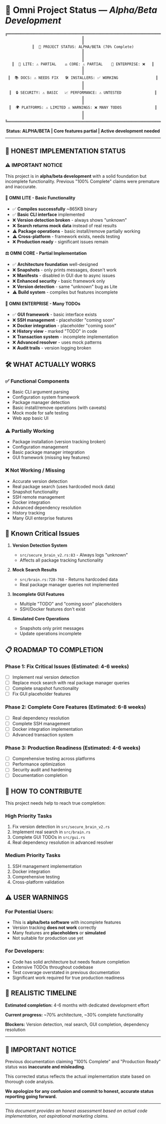 # 🚧 **Omni Project Status** — *Alpha/Beta Development*

<div align="center">

```ascii
╔═══════════════════════════════════════════════════════════════════════╗
║                                                                       ║
║  🚧 PROJECT STATUS: ALPHA/BETA (70% Complete)                        ║
║                                                                       ║
║  🚀 LITE: ⚠️ PARTIAL    ⚖️ CORE: ⚠️ PARTIAL    🏢 ENTERPRISE: ❌   ║
║                                                                       ║
║  📚 DOCS: ⚠️ NEEDS FIX   🛠️ INSTALLERS: ✅ WORKING                 ║
║                                                                       ║
║  🔒 SECURITY: ⚠️ BASIC   📈 PERFORMANCE: ⚠️ UNTESTED               ║
║                                                                       ║
║  🌍 PLATFORMS: ⚠️ LIMITED ⚠️ WARNINGS: ❌ MANY TODOS               ║
║                                                                       ║
╚═══════════════════════════════════════════════════════════════════════╝
```

**Status: ALPHA/BETA | Core features partial | Active development needed**

</div>

---

## 🚧 **HONEST IMPLEMENTATION STATUS**

### ⚠️ **IMPORTANT NOTICE**
This project is in **alpha/beta development** with a solid foundation but incomplete functionality. Previous "100% Complete" claims were premature and inaccurate.

#### **🚀 OMNI LITE - Basic Functionality**
- ✅ **Compiles successfully** ~865KB binary
- ✅ **Basic CLI interface** implemented
- ❌ **Version detection broken** - always shows "unknown"
- ❌ **Search returns mock data** instead of real results
- ⚠️ **Package operations** - basic install/remove partially working
- ⚠️ **Cross-platform** - framework exists, needs testing
- ❌ **Production ready** - significant issues remain

#### **⚖️ OMNI CORE - Partial Implementation**
- ✅ **Architecture foundation** well-designed
- ❌ **Snapshots** - only prints messages, doesn't work
- ❌ **Manifests** - disabled in GUI due to async issues
- ❌ **Enhanced security** - basic framework only
- ❌ **Version detection** - same "unknown" bug as Lite
- ⚠️ **Build system** - compiles but features incomplete

#### **🏢 OMNI ENTERPRISE - Many TODOs**
- ✅ **GUI framework** - basic interface exists
- ❌ **SSH management** - placeholder "coming soon"
- ❌ **Docker integration** - placeholder "coming soon"  
- ❌ **History view** - marked "TODO" in code
- ❌ **Transaction system** - incomplete implementation
- ❌ **Advanced resolver** - uses mock patterns
- ❌ **Audit trails** - version logging broken

## 🛠️ **WHAT ACTUALLY WORKS**

### ✅ **Functional Components**
- Basic CLI argument parsing
- Configuration system framework
- Package manager detection
- Basic install/remove operations (with caveats)
- Mock mode for safe testing
- Web app basic UI

### ⚠️ **Partially Working**
- Package installation (version tracking broken)
- Configuration management
- Basic package manager integration
- GUI framework (missing key features)

### ❌ **Not Working / Missing**
- Accurate version detection
- Real package search (uses hardcoded mock data)
- Snapshot functionality
- SSH remote management
- Docker integration
- Advanced dependency resolution
- History tracking
- Many GUI enterprise features

## 🐛 **Known Critical Issues**

1. **Version Detection System**
   - `src/secure_brain_v2.rs:83` - Always logs "unknown"
   - Affects all package tracking functionality

2. **Mock Search Results**
   - `src/brain.rs:728-768` - Returns hardcoded data
   - Real package manager queries not implemented

3. **Incomplete GUI Features**
   - Multiple "TODO" and "coming soon" placeholders
   - SSH/Docker features don't exist

4. **Simulated Core Operations**
   - Snapshots only print messages
   - Update operations incomplete

## 📋 **ROADMAP TO COMPLETION**

### **Phase 1: Fix Critical Issues (Estimated: 4-6 weeks)**
- [ ] Implement real version detection
- [ ] Replace mock search with real package manager queries
- [ ] Complete snapshot functionality
- [ ] Fix GUI placeholder features

### **Phase 2: Complete Core Features (Estimated: 6-8 weeks)**
- [ ] Real dependency resolution
- [ ] Complete SSH management
- [ ] Docker integration implementation
- [ ] Advanced transaction system

### **Phase 3: Production Readiness (Estimated: 4-6 weeks)**
- [ ] Comprehensive testing across platforms
- [ ] Performance optimization
- [ ] Security audit and hardening
- [ ] Documentation completion

## 🤝 **HOW TO CONTRIBUTE**

This project needs help to reach true completion:

### **High Priority Tasks**
1. Fix version detection in `src/secure_brain_v2.rs`
2. Implement real search in `src/brain.rs`
3. Complete GUI TODOs in `src/gui.rs`
4. Real dependency resolution in advanced resolver

### **Medium Priority Tasks**
1. SSH management implementation
2. Docker integration
3. Comprehensive testing
4. Cross-platform validation

## ⚠️ **USER WARNINGS**

### **For Potential Users:**
- This is **alpha/beta software** with incomplete features
- Version tracking **does not work** correctly
- Many features are **placeholders** or **simulated**
- Not suitable for production use yet

### **For Developers:**
- Code has solid architecture but needs feature completion
- Extensive TODOs throughout codebase
- Test coverage overstated in previous documentation
- Significant work required for true production readiness

## 🎯 **REALISTIC TIMELINE**

**Estimated completion:** 4-6 months with dedicated development effort

**Current progress:** ~70% architecture, ~30% complete functionality

**Blockers:** Version detection, real search, GUI completion, dependency resolution

---

## 📢 **IMPORTANT NOTICE**

Previous documentation claiming "100% Complete" and "Production Ready" status was **inaccurate and misleading**. 

This corrected status reflects the actual implementation state based on thorough code analysis.

**We apologize for any confusion and commit to honest, accurate status reporting going forward.**

---

*This document provides an honest assessment based on actual code implementation, not aspirational marketing claims.*